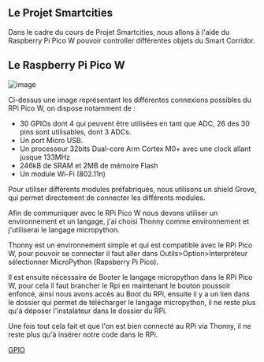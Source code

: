 ## Le Projet Smartcities

Dans le cadre du cours de Projet Smartcities, nous allons à l'aide du Raspberry Pi Pico W pouvoir controller différentes objets du Smart Corridor.

## Le Raspberry Pi Pico W

![image](https://user-images.githubusercontent.com/124889426/217868716-ea079240-9f27-4855-9209-1cfc36a843a4.png)

Ci-dessus une image représentant les différentes connexions possibles du RPi Pico W, on dispose notamment de :

- 30 GPIOs dont 4 qui peuvent être utilisées en tant que ADC, 26 des 30 pins sont utilisables, dont 3 ADCs.
- Un port Micro USB.
- Un processeur 32bits Dual-core Arm Cortex M0+ avec une clock allant jusque 133MHz
- 246kB de SRAM et 2MB de mémoire Flash
- Un module Wi-Fi (802.11n)

Pour utiliser différents modules préfabriqués, nous utilisons un shield Grove, qui permet directement de connecter les différents modules.

Afin de communiquer avec le RPi Pico W nous devons utiliser un environnement et un langage, j'ai choisi Thonny comme environnement et j'utiliserai le langage micropython.

Thonny est un environnement simple et qui est compatible avec le RPi Pico W, pour pouvoir se connecter il faut aller dans Outils>Option>Interpréteur sélectionner MicroPython (Rapsberry Pi Pico).

Il est ensuite nécessaire de Booter le langage micropython dans le RPi Pico W, pour cela il faut brancher le Rpi en maintenant le bouton poussoir enfoncé, ainsi nous avons accès au Boot du RPi, ensuite il y a un lien dans le dossier qui permet de télécharger le langage micropython, il ne reste plus qu'à déposer l'instalateur dans le dossier du RPi.

Une fois tout cela fait et que l'on est bien connecté au RPi via Thonny, il ne reste plus qu'à insérer notre code dans le RPi.

[GPIO](GPIO)
